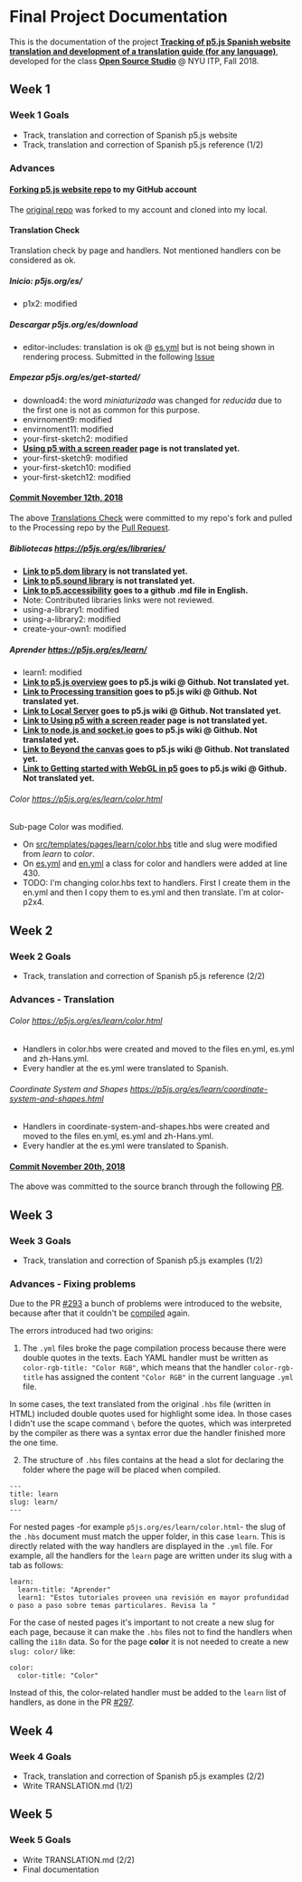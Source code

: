# Final Project Documentation
This is the documentation of the project [**Tracking of p5.js Spanish website translation and development of a translation guide (for any language)**](https://github.com/guillemontecinos/itp_fall_2018_open_source_studio/blob/master/final_project/proposal.md), developed for the class [**Open Source Studio**](https://github.com/Open-Source-Studio-at-ITP/) @ NYU ITP, Fall 2018.

## Week 1
### Week 1 Goals
* Track, translation and correction of Spanish p5.js website
* Track, translation and correction of Spanish p5.js reference (1/2)

### Advances
#### [Forking p5.js website repo](https://github.com/guillemontecinos/p5.js-website) to my GitHub account
The [original repo](https://github.com/processing/p5.js-website) was forked to my account and cloned into my local.

#### Translation Check
Translation check by page and handlers. Not mentioned handlers con be considered as ok.
##### Inicio: *p5js.org/es/*
* p1x2: modified
##### Descargar *p5js.org/es/download*
* editor-includes: translation is ok @ [es.yml](https://github.com/processing/p5.js-website/src/data/es.yml) but is not being shown in rendering process. Submitted in the following [Issue](https://github.com/processing/p5.js-website/issues/287)
##### Empezar *p5js.org/es/get-started/*
* download4: the word *miniaturizada* was changed for *reducida* due to the first one is not as common for this purpose.
* envirnoment9: modified
* envirnoment11: modified
* your-first-sketch2: modified
* **[Using p5 with a screen reader](https://p5js.org/es/learn/p5-screen-reader.html) page is not translated yet.**
* your-first-sketch9: modified
* your-first-sketch10: modified
* your-first-sketch12: modified

#### [Commit November 12th, 2018](https://github.com/guillemontecinos/p5.js-website/commit/c01572279342265c4f03fcfd9894f710fb86672f)
The above [Translations Check](https://github.com/guillemontecinos/itp_fall_2018_open_source_studio/blob/master/final_project/documentation.md#translation-check) were committed to my repo's fork and pulled to the Processing repo by the [Pull Request](https://github.com/processing/p5.js-website/pull/288).

##### Bibliotecas *https://p5js.org/es/libraries/*

* **[Link to p5.dom library](https://p5js.org/es/reference/#/libraries/p5.dom) is not translated yet.**
* **[Link to p5.sound library](https://p5js.org/es/reference/#/libraries/p5.sound) is not translated yet.**
* **[Link to p5.accessibility](https://github.com/processing/p5.accessibility) goes to a github .md file in English.**
* Note: Contributed libraries links were not reviewed.
* using-a-library1: modified
* using-a-library2: modified
* create-your-own1: modified

##### Aprender *https://p5js.org/es/learn/*
* learn1: modified
* **[Link to p5.js overview](https://github.com/processing/p5.js/wiki/p5.js-overview) goes to p5.js wiki @ Github. Not translated yet.**
* **[Link to Processing transition](https://github.com/processing/p5.js/wiki/Processing-transition) goes to p5.js wiki @ Github. Not translated yet.**
* **[Link to Local Server](https://github.com/processing/p5.js/wiki/Local-server) goes to p5.js wiki @ Github. Not translated yet.**
* **[Link to Using p5 with a screen reader](https://p5js.org/es/learn/p5-screen-reader.html) page is not translated yet.**
* **[Link to node.js and socket.io](https://github.com/processing/p5.js/wiki/p5.js,-node.js,-socket.io) goes to p5.js wiki @ Github. Not translated yet.**
* **[Link to Beyond the canvas](https://github.com/processing/p5.js/wiki/Beyond-the-canvas) goes to p5.js wiki @ Github. Not translated yet.**
* **[Link to Getting started with WebGL in p5](https://github.com/processing/p5.js/wiki/Getting-started-with-WebGL-in-p5) goes to p5.js wiki @ Github. Not translated yet.**

###### Color *https://p5js.org/es/learn/color.html*
Sub-page Color was modified.
* On [src/templates/pages/learn/color.hbs](https://github.com/guillemontecinos/p5.js-website/blob/master/src/templates/pages/learn/color.hbs) title and slug were modified from *learn* to *color*.
* On [es.yml](https://github.com/guillemontecinos/p5.js-website/src/data/es.yml) and [en.yml](https://github.com/guillemontecinos/p5.js-website/src/data/en.yml) a class for color and handlers were added at line 430.
* TODO: I'm changing color.hbs text to handlers. First I create them in the en.yml and then I copy them to es.yml and then translate. I'm at color-p2x4.

## Week 2
### Week 2 Goals
* Track, translation and correction of Spanish p5.js reference (2/2)
### Advances - Translation
###### Color *https://p5js.org/es/learn/color.html*
* Handlers in color.hbs were created and moved to the files en.yml, es.yml and zh-Hans.yml.
* Every handler at the es.yml were translated to Spanish.
###### Coordinate System and Shapes *https://p5js.org/es/learn/coordinate-system-and-shapes.html*
* Handlers in coordinate-system-and-shapes.hbs were created and moved to the files en.yml, es.yml and zh-Hans.yml.
* Every handler at the es.yml were translated to Spanish.

#### [Commit November 20th, 2018](https://github.com/guillemontecinos/p5.js-website/commit/3272d0c4de19af18339f0397989ed9cf22d9f135)
The above was committed to the source branch through the following [PR](https://github.com/processing/p5.js-website/pull/293).

## Week 3
### Week 3 Goals
* Track, translation and correction of Spanish p5.js examples (1/2)
### Advances - Fixing problems
Due to the PR [#293](https://github.com/processing/p5.js-website/pull/293) a bunch of problems were introduced to the website, because after that it couldn't be [compiled](https://github.com/processing/p5.js-website/commit/733e64f50cd196c2c41903617a1392faaf5f78bc#r31435805) again.

The errors introduced had two origins:

1. The `.yml` files broke the page compilation process because there were double quotes in the texts. Each YAML handler must be written as `color-rgb-title: "Color RGB"`, which means that the handler `color-rgb-title` has assigned the content `"Color RGB"` in the current language `.yml` file.

In some cases, the text translated from the original `.hbs` file (written in HTML) included double quotes used for highlight some idea. In those cases I didn't use the scape command `\` before the quotes, which was interpreted by the compiler as there was a syntax error due the handler finished more the one time.

2. The structure of `.hbs` files contains at the head a slot for declaring the folder where the page will be placed when compiled.

```
---
title: learn
slug: learn/
---
```

For nested pages -for example `p5js.org/es/learn/color.html`- the slug of the `.hbs` document must match the upper folder, in this case `learn`. This is directly related with the way handlers are displayed in the `.yml` file. For example, all the handlers for the `learn` page are written under its slug with a tab as follows:

```
learn:
  learn-title: "Aprender"
  learn1: "Estos tutoriales proveen una revisión en mayor profundidad o paso a paso sobre temas particulares. Revisa la "
```

For the case of nested pages it's important to not create a new slug for each page, because it can make the `.hbs` files not to find the handlers when calling the `i18n` data. So for the page **color** it is not needed to create a new `slug: color/` like:

```
color:
  color-title: "Color"
```

Instead of this, the color-related handler must be added to the `learn` list of handlers, as done in the PR [#297](https://github.com/processing/p5.js-website/pull/297).



## Week 4
### Week 4 Goals
* Track, translation and correction of Spanish p5.js examples (2/2)
* Write TRANSLATION.md (1/2)

## Week 5
### Week 5 Goals
* Write TRANSLATION.md (2/2)
* Final documentation
